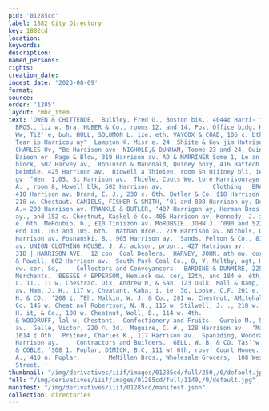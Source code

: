 ```yaml
---
pid: '01285cd'
label: 1882 City Directory
key: 1882cd
location: 
keywords: 
description: 
named_persons: 
rights: 
creation_date: 
ingest_date: '2023-08-09'
format: 
source: 
order: '1285'
layout: cmhc_item
text: 'OWEN & CHITTENDE.  Bulkley, Fred G., Boston bik., 4044¢ Harri- foul ay. CHRISTIAN
  BROS., liz w. Bra. HUBER & Co., rooms 12. and 14, Post Office bidg. HULL, CEORCE
  Ww, Ti2''e, buh. HULL, SOLOMON L. ize. eth. VAYCOX & COAD, 106 ¢. bth  KORTY 2 CARRERA,
  Tear ip Harricou ay"  Lampton ©. Misr e. 24  Shiite & Gov jim Hutrisoo av.  MOORE,
  CHARLES Uv, "Be Harsison ave  NIGHOLE,& DUNHAM, Toome 23 and 24, Quincy block, 416
  Baieon er  Page & Blow, 319 Harrison av. AD & MARRINER Some 1, Le an ti, Eowoll
  block, 502 Harvey av,  Robinson & MaDonald, Quiney boxy, 416 Battech a.  Rone &
  beimble, 425 Harrinon av.  Biowell a Thieien, room Sh Qiiiney bli, ielniarrieon
  gv  ‘Wen, 1,05, Si Harrison av.  Thiele, Couts We, tore Harrisouraye  VEZINe HENRY
  A. , room 8, Howell blk, 502 Harrison av.              Clothing.  BRAHAM, L. A.,
  410 Harrison av. Brand, E. J., 230 ¢. 6th. Butler & Co. $18 Harrison av Cohen, W.,
  218 w. Chestaut. CANIELS, FISHER & SMITH, ‘01 and 808 Harrison ay. Dexter, George
  A.» 200 Harrison av. FRANKLE & BUTLER, ‘407 Herrigon ay, Herman Bros., 218 Harrison
  ay., and 152 c. Chestnut, Kaskel é Co. 405 Harrison av, Kennedy, J. i. & Ca., 120
  e. 6th. MeRoubib, b., £10 Tiniizon av. MoROBSIE. JOHN J. ‘090 and 522 Harrison av.,
  end 101, 103 and 105. 6th. ‘Nathan Broe.. 219 Harrison av. Nichols, Goorge J..120
  Harrison av. Posnanski, B., 905 Harrison ay. ‘Sands, Pelton & Co., 812 Harrison
  av. UNIGN CLOTHING HOUSE. J, A. ackson, propr., 427 Hatrison av.        B17 and
  31D | HARRISON AVE.  12 con  Coal Dealers.  HARVEY, JOHN. ath mw. cor. Hemlock.  Miller
  & Powell, 602 Harrigon av.  South Park Coal Co., 8, ¥, Maltby, agt, Harrison av.
  ew. cor, Sd,     Collectors and Conveyancers.  BARDINE & DUNMIRE, 225 Harrison wy.  Commission
  Merchants.  BESSEE 4 EPPERSON, Hemlock ow. cor, 12th, and 184 e. éth, Bartlett,
  L. 11., 11 w. Chestrac. Dix, Andrew N, & San, 123 Oulk. Mall & Ramp, ¢14% Hairinon
  av. Ham, J. H.. 117 w, Cheatant. Kaha, i, ie. 3d. Loose, C.F. 201 e. 6th. McKENTY
  H. & CO., ‘208 ¢, TEh. Malkin, W. J. & Co., 201 w. Chestnut, AMitehal, George M.S
  Co. 146 w. Cheat nol Robertson, N. N., 115 w. Stilwell, J. ., 218 w. Chestnnt, Wheeler.
  H. it, & Co., 108 w. Cheatnut, Woll, B., 114 w. 4th.                 Confectioners—Wholesale.  SPAULDING
  & WOODRUFF, lal w. Chestant,  Confectionery and Fruits.  Gureio M., 522 Harrison
  av.  Galle, Victor, 220 ©. 3d.  Maguire, C. #., 128 Harrison av.  ‘Matipin & Shoolery,
  1614 ¢ Oth.  Pritner, Charles K., 117 Harrison av.  Spaniding, Woodratt & Co. 207
  Harrison ay.     Contractors and Builders.  GELL. W. B. & CO. Tas''w. 4th. DENNIS
  & COBLE, ‘S08 1. Poplar, DIMICK, B.C, 111 w! 6th, rosy’ Court Honee. @rifith, George
  A., 410 n. Poplar.        MeMillen Bros., Wholesale Grocers,  108 West Chestnut
  Street. '
thumbnail: "/img/derivatives/iiif/images/01285cd/full/250,/0/default.jpg"
full: "/img/derivatives/iiif/images/01285cd/full/1140,/0/default.jpg"
manifest: "/img/derivatives/iiif/01285cd/manifest.json"
collection: directories
---
```

